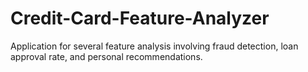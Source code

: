 # Credit-Card-Feature-Analyzer
Application for several feature analysis involving fraud detection, loan approval rate, and personal recommendations.

